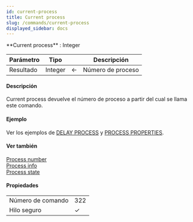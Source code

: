 ```yaml
---
id: current-process
title: Current process
slug: /commands/current-process
displayed_sidebar: docs
---
```


<!--REF #_command_.Current process.Syntax-->**Current process**  : Integer<!-- END REF-->
<!--REF #_command_.Current process.Params-->
| Parámetro | Tipo |  | Descripción |
| --- | --- | --- | --- |
| Resultado | Integer | &#8592; | Número de proceso |

<!-- END REF-->

#### Descripción 

<!--REF #_command_.Current process.Summary-->Current process devuelve el número de proceso a partir del cual se llama este comando.<!-- END REF-->

#### Ejemplo 

Ver los ejemplos de [DELAY PROCESS](delay-process.md "DELAY PROCESS") y [PROCESS PROPERTIES](process-properties.md "PROCESS PROPERTIES").

#### Ver también 

[Process number](process-number.md)  
[Process info](../commands/process-info.md)  
[Process state](process-state.md)  

#### Propiedades

|  |  |
| --- | --- |
| Número de comando | 322 |
| Hilo seguro | &check; |


